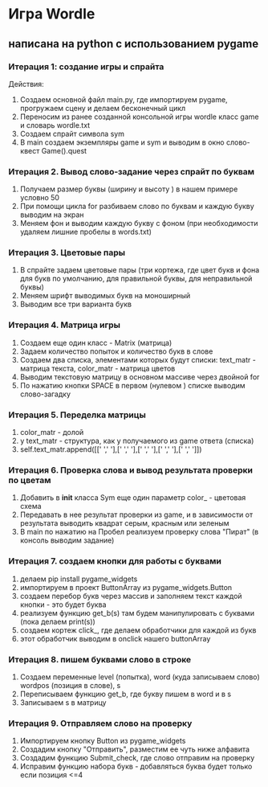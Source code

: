 # Игра Wordle

## написана на python с использованием pygame

### Итерация 1: создание игры и спрайта


Действия:

1. Создаем основной файл main.py, где импортируем pygame, прогружаем сцену и делаем бесконечный цикл 
2. Переносим из ранее созданной консольной игры wordle класс game и словарь wordle.txt
3. Создаем спрайт символа sym
4. В main создаем экземпляры game и sym и выводим в окно слово-квест Game().quest


### Итерация 2. Вывод слово-задание через спрайт по буквам

1. Получаем размер буквы (ширину и высоту ) в нашем примере условно 50
2. При помощи цикла for разбиваем слово по буквам и каждую букву выводим на экран
3. Меняем фон и выводим каждую букву с фоном (при необходимости удаляем лишние пробелы в words.txt)


### Итерация 3. Цветовые пары

1. В спрайте задаем цветовые пары (три кортежа, где цвет букв и фона для букв по умолчанию, для правильной буквы, для неправильной буквы)
2. Меняем шрифт выводимых букв на моноширный
3. Выводим все три варианта букв

### Итерация 4. Матрица игры

1. Создаем еще один класс - Matrix (матрица)
2. Задаем количество попыток и количество букв в слове
3. Создаем два списка, элементами которых будут списки: text_matr - матрица текста, color_matr - матрица цветов
4. Выводим текстовую матрицу в основном массиве через двойной for
5. По нажатию кнопки SPACE в первом (нулевом ) списке выводим слово-загадку

### Итерация 5. Переделка матрицы

1. color_matr - долой
2. у text_matr - структура, как у получаемого из game ответа (списка)
3. self.text_matr.append([[' ',' '],[' ',' '],[' ',' '],[' ',' '],[' ',' ']])


### Итерация 6. Проверка слова и вывод результата проверки по цветам

1. Добавить в __init__ класса Sym еще один параметр color_ - цветовая схема
2. Передавать в нее результат проверки из game, и в зависимости от результата выводить квадрат серым, красным или зеленым
3. В main по нажатию на Пробел реализуем проверку слова "Пират" (в консоль выводим задание)


### Итерация 7. создаем кнопки для работы с буквами

1. делаем pip install pygame_widgets
2. импортируем в проект ButtonArray из pygame_widgets.Button
3. создаем перебор букв через массив и заполняем текст каждой кнопки - это будет буква
4. реализуем функцию get_b(s) там будем манипулировать с буквами (пока делаем print(s))
5. создаем кортеж click_, где делаем обработчики для каждой из букв
6. этот обработчик выводим в onclick нашего buttonArray

### Итерация 8. пишем буквами слово в строке

1. Создаем переменные level (попытка), word (куда записываем слово) wordpos (позиция в слове), s
2. Переписываем функцию get_b, где букву пишем в word и в s
3. Записываем s в матрицу

### Итерация 9. Отправляем слово на проверку

1. Импортируем кнопку Button из pygame_widgets 
2. Создадим кнопку "Отправить", разместим ее чуть ниже алфавита
3. Создадим функцию Submit_check, где слово отправим на проверку
4. Исправим функцию набора букв - добавляться буква будет только если позиция <=4
